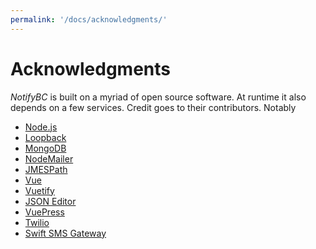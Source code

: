 ```yaml
---
permalink: '/docs/acknowledgments/'
---
```


# Acknowledgments

_NotifyBC_ is built on a myriad of open source software. At runtime it also depends on a
few services. Credit goes to their contributors. Notably

- [Node.js](https://nodejs.org/)
- [Loopback](https://loopback.io/)
- [MongoDB](https://www.mongodb.com/)
- [NodeMailer](https://nodemailer.com/)
- [JMESPath](https://jmespath.org/)
- [Vue](https://vuejs.org/)
- [Vuetify](https://vuetifyjs.com/)
- [JSON Editor](https://github.com/json-editor/json-editor)
- [VuePress](https://vuepress.vuejs.org/)
- [Twilio](https://www.twilio.com/)
- [Swift SMS Gateway](https://www.swiftsmsgateway.com/)
